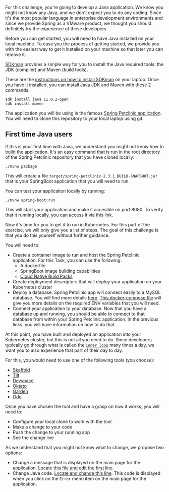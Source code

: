 For this challenge, you're going to develop a Java application. We know you might not know any Java, and we don't expect you to do any coding. Since it's the most popular language in enterprise development environments and since we provide Spring as a VMware product, we thought you should definitely try the experience of these developers.

Before you can get started, you will need to have Java installed on your local machine. To ease you the process of getting started, we provide you with the easiest way to get it installed on your machine so that later you can remove it.

[SDKman](https://sdkman.io/) provides a simple way for you to install the Java required tools: the JDK (compiler) and Maven (build tools).

These are the [instructions on how to install SDKman](https://sdkman.io/install) on your laptop. Once you have it installed, you can install Java JDK and Maven with these 2 commands:

```copy
sdk install java 11.0.2-open
sdk install maven
```

The application you will be using is the famous [Spring Petclinic application](https://github.com/spring-projects/spring-petclinic). You will need to clone this repository to your local laptop using git.

## First time Java users

If this is your first time with Java, we understand you might not know how to build the application. It's an easy command that is run in the root directory of the Spring Petclinic repository that you have cloned locally:

```copy
./mvnw package
```

This will create a file `target/spring-petclinic-2.3.1.BUILD-SNAPSHOT.jar` that is your SpringBoot application that you will need to run.

You can test your application locally by running:

```copy
./mvnw spring-boot:run
```

This will start your application and make it accesible on port 8080. To verify that it running locally, you can access it via [this link](http://localhost:8080).

Now it's time for you to get it to run in Kubernetes. For this part of the exercise, we will only give you a list of steps. The goal of this challenge is that you do this yourself without further guidance.

You will need to:
* Create a container image to run and host the Spring Petclinic application. For this Task, you can use the following:
    * A dockerfile
    * SpringBoot image building capabilities
    * [Cloud Native Build Packs](https://buildpacks.io/)
* Create deployment descriptors that will deploy your application on your Kubernetes cluster
* Deploy a database. Spring Petclinic app will connect easily to a MySQL database. You will find more details [here](https://github.com/spring-projects/spring-petclinic#database-configuration). [This docker-compose file](https://github.com/spring-projects/spring-petclinic/blob/main/docker-compose.yml) will give you more details on the required ENV variables that you will need.
* Connect your application to your database. Now that you have a database up and running, you should be able to connect to that database from within your Spring Petclinic application. In the previous links, you will have information on how to do that.


At this point, you have built and deployed an application into your Kubernetes cluster, but this is not all you need to do. Since developers typically go through what is called the [`inner loop`](https://mitchdenny.com/the-inner-loop/) many times a day, we want you to also experience that part of their day to day.

For this, you would need to use one of the following tools (you choose):
* [Skaffold](https://skaffold.dev/)
* [Tilt](https://tilt.dev/)
* [Devspace](https://devspace.sh/)
* [Okteto](https://okteto.com/docs/reference/cli#up)
* [Garden](http://garden.io/)
* [Odo](https://odo.dev/)

Once you have chosen the tool and have a grasp on how it works, you will need to:
* Configure your local clone to work with the tool
* Make a change to your code
* Push the change to your running app
* See the change live

As we understand that you might not know what to change, we propose two options:

* Change a message that is displayed on the main page for the application. Locate [this file and edit the first line](https://github.com/spring-projects/spring-petclinic/blob/main/src/main/resources/messages/messages.properties#L1).
* Change Java code. [Locate and change this line](https://github.com/spring-projects/spring-petclinic/blob/main/src/main/java/org/springframework/samples/petclinic/system/CrashController.java#L34). This code is displayed when you click on the `Error` menu item on the main page for the application.